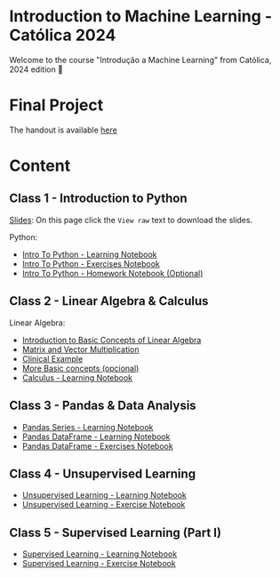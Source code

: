# Introduction to Machine Learning - Católica 2024

Welcome to the course "Introdução a Machine Learning" from Católica, 2024 edition 🎉

# Final Project

The handout is available [here](https://github.com/Hospital-Da-Luz-Learning-Health/MLCatolica24/tree/main/Final%20Project)

# Content

## Class 1 - Introduction to Python

[Slides](https://github.com/Hospital-Da-Luz-Learning-Health/MLCatolica24/blob/main/Aula%201%20-%20Introduction%20to%20Basic%20Concepts/slides/20240618%20IMLH%20First%20class.pptx): On this page click the `View raw` text to download the slides.

Python:
- [Intro To Python - Learning Notebook](https://colab.research.google.com/github/Hospital-Da-Luz-Learning-Health/MLCatolica24/blob/main/Aula%201%20-%20Introduction%20to%20Basic%20Concepts/Intro%20to%20Python%20-%20Learning%20Notebook.ipynb)
- [Intro To Python - Exercises Notebook](https://colab.research.google.com/github/Hospital-Da-Luz-Learning-Health/MLCatolica24/blob/main/Aula%201%20-%20Introduction%20to%20Basic%20Concepts/Intro%20to%20Python%20-%20Exercise%20Notebook.ipynb)
- [Intro To Python - Homework Notebook (Optional)](https://colab.research.google.com/github/Hospital-Da-Luz-Learning-Health/MLCatolica24/blob/main/Aula%201%20-%20Introduction%20to%20Basic%20Concepts/Intro%20to%20Python%20-%20Homework%20(Optional).ipynb)

## Class 2 - Linear Algebra & Calculus
Linear Algebra:
- [Introduction to Basic Concepts of Linear Algebra](https://colab.research.google.com/github/MonitSharma/Numerical-Linear-Algebra/blob/main/Basic%20Numerical%20Linear%20Algebra/1-Scalars%2C_Vectors%2C_Matrices_and_Tensors.ipynb)
- [Matrix and Vector Multiplication](https://colab.research.google.com/github/MonitSharma/Numerical-Linear-Algebra/blob/main/Basic%20Numerical%20Linear%20Algebra/2-Multiplying_Matrices_and_Vectors.ipynb)
- [Clinical Example](https://colab.research.google.com/github/Hospital-Da-Luz-Learning-Health/MLCatolica24/blob/main/Aula%202%20-%20Linear%20Algebra%20%26%20Calculus/LinearAlgebra.ipynb)
- [More Basic concepts (opcional)](https://github.com/MonitSharma/Numerical-Linear-Algebra)
- [Calculus - Learning Notebook](https://colab.research.google.com/github/Hospital-Da-Luz-Learning-Health/MLCatolica24/blob/main/Aula%202%20-%20Linear%20Algebra%20%26%20Calculus/Calculus%20-%20Learning%20Notebook.ipynb)

## Class 3 - Pandas & Data Analysis

- [Pandas Series - Learning Notebook](https://colab.research.google.com/github/Hospital-Da-Luz-Learning-Health/MLCatolica24/blob/main/Aula%203%20-%20Data%20Analysis%20%26%20Statistics/Pandas%20Series%20101/Learning%20Notebook.ipynb)
- [Pandas DataFrame - Learning Notebook](https://colab.research.google.com/github/Hospital-Da-Luz-Learning-Health/MLCatolica24/blob/main/Aula%203%20-%20Data%20Analysis%20%26%20Statistics/Pandas%20DataFrames%20101/Learning%20Notebook.ipynb)
- [Pandas DataFrame - Exercises Notebook](https://colab.research.google.com/github//Hospital-Da-Luz-Learning-Health/MLCatolica24/blob/main/Aula%203%20-%20Data%20Analysis%20%26%20Statistics/Pandas%20DataFrames%20101/Exercise%20notebook.ipynb)

## Class 4 - Unsupervised Learning
- [Unsupervised Learning - Learning Notebook](https://colab.research.google.com/github/Hospital-Da-Luz-Learning-Health/MLCatolica24/blob/main/Aula%204%20-%20Unsupervised%20Learning/Learning%20Notebook.ipynb)
- [Unsupervised Learning - Exercise Notebook](https://colab.research.google.com/github/Hospital-Da-Luz-Learning-Health/MLCatolica24/blob/main/Aula%204%20-%20Unsupervised%20Learning/Exercise%20Notebook.ipynb)

## Class 5 - Supervised Learning (Part I)
- [Supervised Learning - Learning Notebook](https://colab.research.google.com/github/Hospital-Da-Luz-Learning-Health/MLCatolica24/blob/main/Aula%205%20-%20Supervised%20Learning%20I/Learning%20Notebook.ipynb)
- [Supervised Learning - Exercise Notebook](https://colab.research.google.com/github/Hospital-Da-Luz-Learning-Health/MLCatolica24/blob/main/Aula%205%20-%20Supervised%20Learning%20I/Exercise%20Notebook.ipynb)
